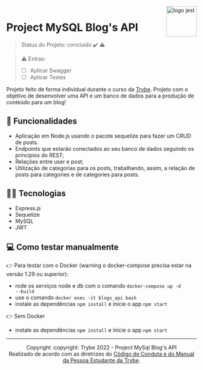 <img src="https://www.freepnglogos.com/uploads/logo-mysql-png/logo-mysql-mysql-and-moodle-elearningworld-5.png" alt="logo jest" width="80px" align="right">

# Project MySQL Blog's API
> Status do Projeto: concluído :heavy_check_mark: :warning:

> :warning: Extras:
> - [ ] Aplicar Swagger
> - [ ] Aplicar Testes


Projeto feito de forma individual durante o curso da [Trybe](https://www.betrybe.com/). Projeto com o objetivo de desenvolver uma API e um banco de dados para a produção de conteúdo para um blog!
## 🔧 Funcionalidades

* Aplicação em Node.js usando o pacote sequelize para fazer um CRUD de posts.
* Endpoints que estarão conectados ao seu banco de dados seguindo os princípios do REST;
* Relações entre user e post;
* Utilização de categorias para os posts, trabalhando, assim, a relação de posts para categories e de categories para posts.

## 👩‍💻 Tecnologias

* Express.js
* Sequelize
* MySQL
* JWT

## 💻 Como testar manualmente

:point_right: Para testar com o Docker (warning o docker-compose precisa estar na versão 1.29 ou superior):

* rode os serviços node e db com o comando <code>docker-compose up -d --build</code>
* use o comando <code>docker exec -it blogs_api bash</code>
* instale as dependências <code>npm install</code> e inicie o app <code>npm start</code>

:point_right: Sem Docker

* instale as dependências <code>npm install</code> e inicie o app <code>npm start</code>

<hr/>

<div align="center">Copyright :copyright: Trybe 2022 - Project MySql Blog's API
<br/>
Realizado de acordo com as diretrizes do <a href="https://blog.betrybe.com/wp-content/uploads/2020/12/Código-de-Conduta-Trybe-1.pdf" >Código de Conduta e do Manual da Pessoa Estudante da Trybe</a>.</div>
